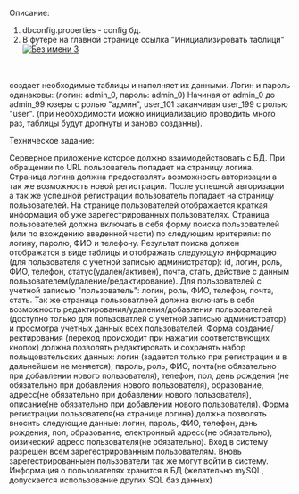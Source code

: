 Описание:

1. dbconfig.properties - config бд.
2. В футере на главной странице ссылка 	"Инициализировать таблици"
<a href='http://postimage.org/' target='_blank'><img src='http://s7.postimg.org/nba5xq6vf/image.png' border='0' alt="Без имени 3" /></a><br /><br /><br />

создает необходимые таблицы и наполняет их данными. Логин и пароль одинаковы: (логин: admin_0, пароль: admin_0)
Начиная от admin_0 до admin_99 юзеры с ролью "админ",  user_101 заканчивая user_199 с ролью "user". 
(при необходимости можно инициализацию проводить много раз, таблицы будут дропнуты и заново созданны).

Техническое задание:

Серверное приложение которое должно взаимодействовать с БД. При обращении по URL пользователь попадает на страницу логина.
Страница логина должна предоставлять возможность авторизации а так же возможность новой регистрации. 
После успешной авторизации а так же успешной регистрации пользователь попадает на страницу пользователей.
На странице пользователей отображается краткая информация об уже зарегестрированных пользователях. Страница пользователей должна включать в себя форму поиска пользователей (или по вхождению введенной части) по следующим критериям: по логину, паролю, ФИО и телефону. 
Результат поиска должен отображатся в виде таблицы и отображать следующую информацию (для пользователя с учетной записью администратор): id, логин, роль, ФИО, телефон, статус(удален/активен), почта, стать, действие с данным пользователем(удаление/редактирование). Для пользователей с учетной записью "пользователь": логин, роль, ФИО, телефон, почта, стать. 
Так же страница пользоватлеей должна включать в себя возможность редактирования/удаления/добавления пользователей (доступно только для пользоватлей с учетной записью администратор) и просмотра учетных данных всех пользователей.
Форма создание/ректирования (переход происходит при нажатии соответствующих кнопок) должна позволять редактировать и сохранять набор польщовательских данных: логин (задается только при регистрации и в дальнейшем не меняется), пароль, роль, ФИО, почта(не обязательно при добавлении нового пользователя), телефон, пол, день рождения (не обязательно при добавления нового пользователя), образование, адресс(не обязательно при добавлении нового пользователя), описание(не обязательно при добавлении нового пользователя).
Форма регистрации пользователя(на странице логина) должна позволять вносить следующие данные: логин, пароль, ФИО, телефон, день рождения, пол, образование, електронный адресс(не обязательно), физический адресс пользователя(не обязательно).
Вход в систему разрешен всем зарегестрированным пользователям. Вновь зарегестрированныен пользователи так же могут войти в систему. 
Информация о пользователях хранится в БД (желательно mySQL, допускается использование других SQL баз данных)
